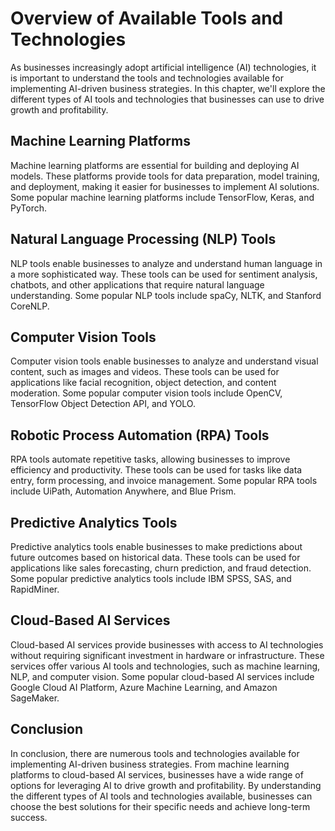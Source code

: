 Overview of Available Tools and Technologies
=================================================================================================================

As businesses increasingly adopt artificial intelligence (AI) technologies, it is important to understand the tools and technologies available for implementing AI-driven business strategies. In this chapter, we'll explore the different types of AI tools and technologies that businesses can use to drive growth and profitability.

Machine Learning Platforms
--------------------------

Machine learning platforms are essential for building and deploying AI models. These platforms provide tools for data preparation, model training, and deployment, making it easier for businesses to implement AI solutions. Some popular machine learning platforms include TensorFlow, Keras, and PyTorch.

Natural Language Processing (NLP) Tools
---------------------------------------

NLP tools enable businesses to analyze and understand human language in a more sophisticated way. These tools can be used for sentiment analysis, chatbots, and other applications that require natural language understanding. Some popular NLP tools include spaCy, NLTK, and Stanford CoreNLP.

Computer Vision Tools
---------------------

Computer vision tools enable businesses to analyze and understand visual content, such as images and videos. These tools can be used for applications like facial recognition, object detection, and content moderation. Some popular computer vision tools include OpenCV, TensorFlow Object Detection API, and YOLO.

Robotic Process Automation (RPA) Tools
--------------------------------------

RPA tools automate repetitive tasks, allowing businesses to improve efficiency and productivity. These tools can be used for tasks like data entry, form processing, and invoice management. Some popular RPA tools include UiPath, Automation Anywhere, and Blue Prism.

Predictive Analytics Tools
--------------------------

Predictive analytics tools enable businesses to make predictions about future outcomes based on historical data. These tools can be used for applications like sales forecasting, churn prediction, and fraud detection. Some popular predictive analytics tools include IBM SPSS, SAS, and RapidMiner.

Cloud-Based AI Services
-----------------------

Cloud-based AI services provide businesses with access to AI technologies without requiring significant investment in hardware or infrastructure. These services offer various AI tools and technologies, such as machine learning, NLP, and computer vision. Some popular cloud-based AI services include Google Cloud AI Platform, Azure Machine Learning, and Amazon SageMaker.

Conclusion
----------

In conclusion, there are numerous tools and technologies available for implementing AI-driven business strategies. From machine learning platforms to cloud-based AI services, businesses have a wide range of options for leveraging AI to drive growth and profitability. By understanding the different types of AI tools and technologies available, businesses can choose the best solutions for their specific needs and achieve long-term success.
